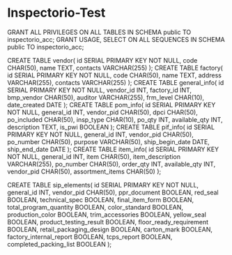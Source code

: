 # Inspectorio-Test
GRANT ALL PRIVILEGES ON ALL TABLES IN SCHEMA public TO inspectorio_acc;
GRANT USAGE, SELECT ON ALL SEQUENCES IN SCHEMA public TO inspectorio_acc;

CREATE TABLE vendor(
   id SERIAL PRIMARY KEY NOT NULL,
   code CHAR(50),
   name TEXT,
   contacts VARCHAR(255)
);
CREATE TABLE factory(
   id SERIAL PRIMARY KEY NOT NULL,
   code CHAR(50),
   name TEXT,
   address VARCHAR(255),
   contacts VARCHAR(255)
);
CREATE TABLE general_info(
 id SERIAL PRIMARY KEY NOT NULL,
 vendor_id INT,
 factory_id INT,
 bmp_vendor CHAR(50),
 auditor VARCHAR(255),
 frm_level CHAR(10),
 date_created DATE
);
CREATE TABLE pom_info(
  id SERIAL PRIMARY KEY NOT NULL,
  general_id INT,
  vendor_pid CHAR(50),
  dpci CHAR(50),
  po_included CHAR(50),
  insp_type CHAR(10),
  po_qty INT,
  available_qty INT,
  description TEXT,
  is_pwi BOOLEAN
);
CREATE TABLE pif_info(
 id SERIAL PRIMARY KEY NOT NULL,
 general_id INT,
 vendor_pid CHAR(50),
 po_number CHAR(50),
 purpose VARCHAR(50),
 ship_begin_date DATE,
 ship_end_date DATE
);
CREATE TABLE item_info(
 id SERIAL PRIMARY KEY NOT NULL,
 general_id INT,
 item CHAR(50),
 item_description VARCHAR(255),
 po_number CHAR(50),
 order_qty INT,
 available_qty INT,
 vendor_pid CHAR(50),
 assortment_items CHAR(50)
);

CREATE TABLE sip_elements(
 id SERIAL PRIMARY KEY NOT NULL,
 general_id INT,
 vendor_pid CHAR(50),
 ppr_document BOOLEAN,
 red_seal BOOLEAN,
 technical_spec BOOLEAN,
 final_item_form BOOLEAN,
 total_program_quantity BOOLEAN,
 color_standard BOOLEAN,
 production_color BOOLEAN,
 trim_accessories BOOLEAN,
 yellow_seal BOOLEAN,
 product_testing_result BOOLEAN,
 floor_ready_requirement BOOLEAN,
 retail_packaging_design BOOLEAN,
 carton_mark BOOLEAN,
 factory_internal_report BOOLEAN,
 tcps_report BOOLEAN,
 completed_packing_list BOOLEAN
);